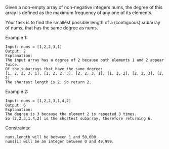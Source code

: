 Given a non-empty array of non-negative integers nums, the degree of this array is defined as the maximum frequency of any one of its elements.<br>

Your task is to find the smallest possible length of a (contiguous) subarray of nums, that has the same degree as nums.<br>

Example 1:

    Input: nums = [1,2,2,3,1]
    Output: 2
    Explanation:
    The input array has a degree of 2 because both elements 1 and 2 appear twice.
    Of the subarrays that have the same degree:
    [1, 2, 2, 3, 1], [1, 2, 2, 3], [2, 2, 3, 1], [1, 2, 2], [2, 2, 3], [2, 2]
    The shortest length is 2. So return 2.

Example 2:

    Input: nums = [1,2,2,3,1,4,2]
    Output: 6
    Explanation:
    The degree is 3 because the element 2 is repeated 3 times.
    So [2,2,3,1,4,2] is the shortest subarray, therefore returning 6.

Constraints:

    nums.length will be between 1 and 50,000.
    nums[i] will be an integer between 0 and 49,999.

